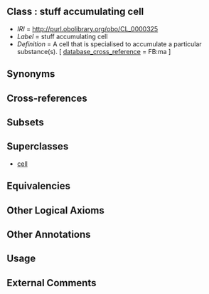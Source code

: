 
## Class : stuff accumulating cell

 * *IRI* = http://purl.obolibrary.org/obo/CL_0000325
 * *Label* = stuff accumulating cell
 * *Definition* = A cell that is specialised to accumulate a particular substance(s). [ [database_cross_reference](../../ef/oboInOwl#hasDbXref.md) = FB:ma ]

## Synonyms


## Cross-references


## Subsets


## Superclasses

 * [cell](../../CL/00/CL_0000000.md)

## Equivalencies


## Other Logical Axioms


## Other Annotations


## Usage


## External Comments

